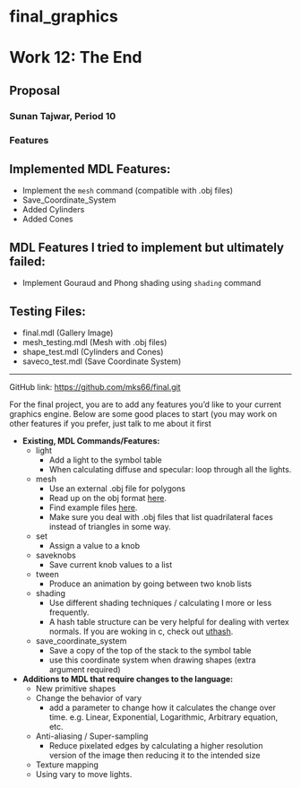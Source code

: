 # final_graphics

# Work 12: The End

## Proposal

### Sunan Tajwar, Period 10

### Features

## Implemented MDL Features:
- Implement the `mesh` command (compatible with .obj files)
- Save_Coordinate_System
- Added Cylinders
- Added Cones

## MDL Features I tried to implement but ultimately failed:
- Implement Gouraud and Phong shading using `shading` command

## Testing Files:
- final.mdl (Gallery Image)
- mesh_testing.mdl (Mesh with .obj files)
- shape_test.mdl (Cylinders and Cones)
- saveco_test.mdl (Save Coordinate System)


----------------------------------------------------------------------------------------------------------------------------
GitHub link: <https://github.com/mks66/final.git>

For the final project, you are to add any features you’d like to your current graphics engine. Below are some good places to start (you may work on other features if you prefer, just talk to me about it first

- **Existing, MDL Commands/Features:**
  - light
    - Add a light to the symbol table
    - When calculating diffuse and specular: loop through all the lights.
  - mesh
    - Use an external .obj file for polygons
    - Read up on the obj format [here](https://en.wikipedia.org/wiki/Wavefront_.obj_file).
    - Find example files [here](https://people.sc.fsu.edu/~jburkardt/data/obj/obj.html).
    - Make sure you deal with .obj files that list quadrilateral faces instead of triangles in some way.
  - set
    - Assign a value to a knob
  - saveknobs
    - Save current knob values to a list
  - tween
    - Produce an animation by going between two knob lists
  - shading
    - Use different shading techniques / calculating I more or less frequently.
    - A hash table structure can be very helpful for dealing with vertex normals. If you are woking in c, check out [uthash](https://troydhanson.github.io/uthash/).
  - save_coordinate_system
    - Save a copy of the top of the stack to the symbol table
    - use this coordinate system when drawing shapes (extra argument required)
- **Additions to MDL that require changes to the language:**
  - New primitive shapes
  - Change the behavior of vary
    - add a parameter to change how it calculates the change over time. e.g. Linear, Exponential, Logarithmic, Arbitrary equation, etc.
  - Anti-aliasing / Super-sampling
    - Reduce pixelated edges by calculating a higher resolution version of the image then reducing it to the intended size
  - Texture mapping
  - Using vary to move lights.
